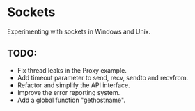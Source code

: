 # Sockets
Experimenting with sockets in Windows and Unix.

## TODO:
- Fix thread leaks in the Proxy example.
- Add timeout parameter to send, recv, sendto and recvfrom.
- Refactor and simplify the API interface.
- Improve the error reporting system.
- Add a global function "gethostname".
